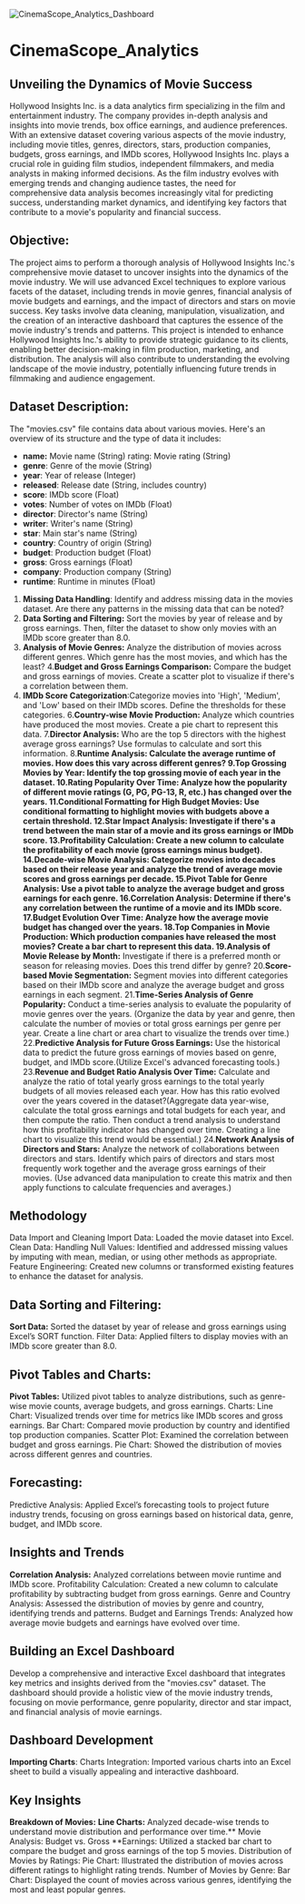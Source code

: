 ![CinemaScope_Analytics_Dashboard](https://github.com/user-attachments/assets/733e543b-b23e-4325-8bda-104bb0f660e9)

# CinemaScope_Analytics

## **Unveiling the Dynamics of Movie Success**

Hollywood Insights Inc. is a data analytics firm specializing in the film and entertainment industry. The company provides in-depth analysis and insights into movie trends, box office earnings, and audience preferences. With an extensive dataset covering various aspects of the movie industry, including movie titles, genres, directors, stars, production companies, budgets, gross earnings, and IMDb scores, Hollywood Insights Inc. plays a crucial role in guiding film studios, independent filmmakers, and media analysts in making informed decisions. As the film industry evolves with emerging trends and changing audience tastes, the need for comprehensive data analysis becomes increasingly vital for predicting success, understanding market dynamics, and identifying key factors that contribute to a movie's popularity and financial success.

## **Objective:**
The project aims to perform a thorough analysis of Hollywood Insights Inc.'s comprehensive movie dataset to uncover insights into the dynamics of the movie industry. We will use advanced Excel techniques to explore various facets of the dataset, including trends in movie genres, financial analysis of movie budgets and earnings, and the impact of directors and stars on movie success. Key tasks involve data cleaning, manipulation, visualization, and the creation of an interactive dashboard that captures the essence of the movie industry's trends and patterns. This project is intended to enhance Hollywood Insights Inc.'s ability to provide strategic guidance to its clients, enabling better decision-making in film production, marketing, and distribution. The analysis will also contribute to understanding the evolving landscape of the movie industry, potentially influencing future trends in filmmaking and audience engagement.

## **Dataset Description:**

The "movies.csv" file contains data about various movies. Here's an overview of its structure and the type of data it includes:

  - **name:** Movie name (String) rating: Movie rating (String)
  - **genre**: Genre of the movie (String)
  - **year**: Year of release (Integer)
  - **released**: Release date (String, includes country)
  - **score**: IMDb score (Float)
  - **votes**: Number of votes on IMDb (Float)
  - **director**: Director's name (String)
  - **writer**: Writer's name (String)
  - **star**: Main star's name (String)
  - **country**: Country of origin (String)
  - **budget**: Production budget (Float)
  - **gross**: Gross earnings (Float)
  - **company**: Production company (String)
  - **runtime**: Runtime in minutes (Float)

1. **Missing Data Handling**: Identify and address missing data in the movies dataset. Are there any patterns in the missing data that can be noted?
2. **Data Sorting and Filtering:** Sort the movies by year of release and by gross earnings. Then, filter the dataset to show only movies with an IMDb score greater than 8.0.
3. **Analysis of Movie Genres:** Analyze the distribution of movies across different genres. Which genre has the most movies, and which has the least?
4.**Budget and Gross Earnings Comparison:** Compare the budget and gross earnings of movies. Create a scatter plot to visualize if there's a correlation between them.
5. **IMDb Score Categorization**:Categorize movies into 'High', 'Medium', and 'Low' based on their IMDb scores. Define the thresholds for these categories.
6.**Country-wise Movie Production:** Analyze which countries have produced the most movies. Create a pie chart to represent this data.
7.**Director Analysis:** Who are the top 5 directors with the highest average gross earnings? Use formulas to calculate and sort this information.
8.**Runtime Analysis: **Calculate the average runtime of movies. How does this vary across different genres?
9.**Top Grossing Movies by Year:** Identify the top grossing movie of each year in the dataset.
10.**Rating Popularity Over Time:** Analyze how the popularity of different movie ratings (G, PG, PG-13, R, etc.) has changed over the years.
11.**Conditional Formatting for High Budget Movies:** Use conditional formatting to highlight movies with budgets above a certain threshold.
12.**Star Impact Analysis:** Investigate if there's a trend between the main star of a movie and its gross earnings or IMDb score.
13.**Profitability Calculation:** Create a new column to calculate the profitability of each movie (gross earnings minus budget).
14.**Decade-wise Movie Analysis:** Categorize movies into decades based on their release year and analyze the trend of average movie scores and gross earnings per decade.
15.**Pivot Table for Genre Analysis:** Use a pivot table to analyze the average budget and gross earnings for each genre.
16.**Correlation Analysis:** Determine if there's any correlation between the runtime of a movie and its IMDb score.
17.**Budget Evolution Over Time:** Analyze how the average movie budget has changed over the years.
18.**Top Companies in Movie Production:** Which production companies have released the most movies? Create a bar chart to represent this data.**
19.Analysis of Movie Release by Month:** Investigate if there is a preferred month or season for releasing movies. Does this trend differ by genre?
20.**Score-based Movie Segmentation:** Segment movies into different categories based on their IMDb score and analyze the average budget and gross earnings in each segment.
21.**Time-Series Analysis of Genre Popularity:** Conduct a time-series analysis to evaluate the popularity of movie genres over the years. (Organize the data by year and genre, then calculate the number of movies or total gross earnings per genre per year. Create a line chart or area chart to visualize the trends over time.)
22.**Predictive Analysis for Future Gross Earnings:** Use the historical data to predict the future gross earnings of movies based on genre, budget, and IMDb score.(Utilize Excel's advanced forecasting tools.)
23.**Revenue and Budget Ratio Analysis Over Time:** Calculate and analyze the ratio of total yearly gross earnings to the total yearly budgets of all movies released each year. How has this ratio evolved over the years covered in the dataset?(Aggregate data year-wise, calculate the total gross earnings and total budgets for each year, and then compute the ratio. Then conduct a trend analysis to understand how this profitability indicator has changed over time. Creating a line chart to visualize this trend would be essential.)
24.**Network Analysis of Directors and Stars:** Analyze the network of collaborations between directors and stars. Identify which pairs of directors and stars most frequently work together and the average gross earnings of their movies. (Use advanced data manipulation to create this matrix and then apply functions to calculate frequencies and averages.)


## **Methodology**


Data Import and Cleaning Import Data: Loaded the movie dataset into Excel. Clean Data: Handling Null Values: Identified and addressed missing values by imputing with mean, median, or using other methods as appropriate. Feature Engineering: Created new columns or transformed existing features to enhance the dataset for analysis.


## **Data Sorting and Filtering:**

**Sort Data:** Sorted the dataset by year of release and gross earnings using Excel’s SORT function. Filter Data: Applied filters to display movies with an IMDb score greater than 8.0.

## **Pivot Tables and Charts:**

**Pivot Tables:** Utilized pivot tables to analyze distributions, such as genre-wise movie counts, average budgets, and gross earnings. Charts: Line Chart: Visualized trends over time for metrics like IMDb scores and gross earnings. Bar Chart: Compared movie production by country and identified top production companies. Scatter Plot: Examined the correlation between budget and gross earnings. Pie Chart: Showed the distribution of movies across different genres and countries.

## **Forecasting:**

Predictive Analysis: Applied Excel’s forecasting tools to project future industry trends, focusing on gross earnings based on historical data, genre, budget, and IMDb score.

## **Insights and Trends**

**Correlation Analysis:** Analyzed correlations between movie runtime and IMDb score. Profitability Calculation: Created a new column to calculate profitability by subtracting budget from gross earnings. Genre and Country Analysis: Assessed the distribution of movies by genre and country, identifying trends and patterns. Budget and Earnings Trends: Analyzed how average movie budgets and earnings have evolved over time.

## **Building an Excel Dashboard**

Develop a comprehensive and interactive Excel dashboard that integrates key metrics and insights derived from the "movies.csv" dataset. The dashboard should provide a holistic view of the movie industry trends, focusing on movie performance, genre popularity, director and star impact, and financial analysis of movie earnings.

## **Dashboard Development**

**Importing Charts**: Charts Integration: Imported various charts into an Excel sheet to build a visually appealing and interactive dashboard.

## **Key Insights**
**Breakdown of Movies:** **Line Charts:** Analyzed decade-wise trends to understand movie distribution and performance over time.** Movie Analysis: Budget vs. Gross **Earnings: Utilized a stacked bar chart to compare the budget and gross earnings of the top 5 movies. Distribution of Movies by Ratings: Pie Chart: Illustrated the distribution of movies across different ratings to highlight rating trends. Number of Movies by Genre: Bar Chart: Displayed the count of movies across various genres, identifying the most and least popular genres.
